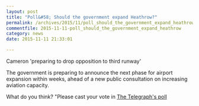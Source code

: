```yaml
---
layout: post
title: "Poll&#58; Should the government expand Heathrow?"
permalink: /archives/2015/11/poll_should_the_government_expand_heathrow.html
commentfile: 2015-11-11-poll_should_the_government_expand_heathrow
category: news
date: 2015-11-11 21:33:01

---
```


Cameron 'preparing to drop opposition to third runway'

The government is preparing to announce the next phase for airport expansion within weeks, ahead of a new public consultation on increasing aviation capacity.

What do you think? "Please cast your vote in [The Telegraph's poll](http://www.telegraph.co.uk/news/11981863/Heathrow-Cameron-preparing-to-drop-opposition-to-third-runway.html)
